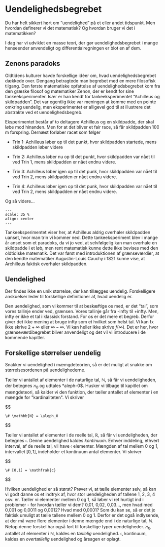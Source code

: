 # Uendelighedsbegrebet

Du har helt sikkert hørt om “uendelighed” på et eller andet tidspunkt. Men hvordan definerer vi det matematisk? Og hvordan bruger vi det i matematikken?

I dag har vi udviklet en masse teori, der gør uendelighedsbegrebet i mange henseender anvendeligt og differentialregningen er blot en af dem. 

## Zenons paradoks

Oldtidens kulturer havde forskellige idéer om, hvad uendelighedsbegrebet dækkede over. Dengang betragtede man begrebet med en mere filosofisk tilgang. Den første matematiske opfattelse af uendelighedsbegrebet kom fra den græske filosof og matematiker Zenon, der er kendt for sine tankeeksperimenter. Især er han kendt for tankeeksperimentet “Achilleus og skildpadden”. Det var egentlig ikke var meningen at komme med en pointe omkring uendelig, men eksperimentet er alligevel god til at illustrere det abstrakte ved et uendelighedsbegreb.

Eksperimentet består af to deltagere Achilleus og en skildpadde, der skal løbe mod hinanden. Men for at det bliver et fair race, så får skildpadden 100 m forspring. Dernæst forløber racet som følger

* Trin 1: Achilleus løber op til det punkt, hvor skildpadden startede, mens skildpadden løber videre

* Trin 2: Achilleus løber nu op til det punkt, hvor skildpadden var nået til ved Trin 1, mens skildpadden er nået endnu videre.

* Trin 3: Achilleus løber igen op til det punk, hvor skildpadden var nået til ved Trin 2, mens skildpadden er nået endnu videre.

* Trin 4: Achilleus løber igen op til det punk, hvor skildpadden var nået til ved Trin 2, mens skildpadden er nået endnu videre.

Og så videre...


```{figure} Zeno_Achilles_Paradox.png
---
scale: 35 %
align: center
---
```

Tankeeksperimentet viser her, at Achilleus aldrig overhaler skildpadden uanset, hvor man trin vi kommer ned. Dette tankeeksperiment blev i mange år anset som et paradoks, da vi jo ved, at selvfølgelig kan man overhale en skildpadde i et løb, men rent matematisk kunne dette ikke bevises med den oldtidiske matematik. Det var først med introduktionen af grænseværdier, at den kendte matematiker Augustin-Louis Cauchy i 1821 kunne vise, at Archilleus faktisk overhaler skildpadden.

## Uendelighed

Der findes ikke en unik størrelse, der kan tillægges uendelig. Forskelligere anskuelser leder til forskellige definitioner af, hvad uendelig er. 

Den uendelighed, som vi kommer til at beskæftige os med, er det “tal”, som vores tallinje ender ved,
grænsen. Vores tallinje går fra -infty til +infty. Men, infty er ikke et tal i klassisk forstand. For os er det mere et begreb. Derfor giver det ikke mening at bruge infty som et hvilket som helst tal. Vi kan fx ikke skrive $2+\infty$ eller $\infty-\infty$. Vi kan heller ikke skrive $f(\infty)$. Det er her, hvor grænseværdibegrebet bliver anvendeligt og det vil vi introducere i de kommende kapitler.


## Forskellige størrelser uendelig

Snakker vi uendelighed i mæmgdeteorien, så er det muligt at snakke om størrelsesordenen på uendelighederne. 

Tæller vi antallet af elementer i de naturlige tal, $\mathbb{N}$, så får vi uendeligheden, der betegnes $\aleph_0$ og udtales *aleph-0$. Husker vi tilbage til kapitlet om mængdeteori, så kalder vi den funktion, der tæller antallet af elementer i en mængde for "kardinaliteten". Vi skriver

$$

    \# \mathbb{N} = \aleph_0 

$$

Tæller vi antallet af elementer i de reelle tal, $\mathbb{R}$, så får vi uendeligheden, der betegnes $\mathfrak{c}$. Denne uendelighed kaldes *kontinuum*. Enhver inddeling, ethvert interval, af de reelle tal, vil have $\mathfrak{c}$ elementer. Mængden af tal mellem 0 og 1, intervallet $[0,1]$, indeholder et kontinuum antal elementer. Vi skriver

$$ 

    \# [0,1] = \mathfrak{c}

$$

Hvilken uendelighed er så størst? Prøver vi, at tælle elementer selv, så kan vi godt danne os et indtryk af, hvor stor uendeligheden af tallene 1, 2, 3, 4 osv. er. Tæller vi elementer mellem 0 og 1, så løber vi ret hurtigt ind i problemer - for hvordan tæller vi dem? 0,01, 0,02, 0,03…, men hvad med 0,001 og 0,0011 og 0,0012? Hvad med 0,0001? Som du kan se, så er det jo faktisk umuligt at tælle tallene mellem 0 og 1. Derfor er det også indlysende, at der må være flere elementer i denne mængde end i de naturlige tal, $\mathbb{N}$. Netop denne forskel har også ført til forskellige typer uendeligheder. $\aleph_0$, antallet af elementer i $\mathbb{N}$, kaldes en *tællelig* uendelighed. $\mathfrak{c}$, kontinuum, kaldes en *overtællelig* uendelighed og årsagen er oplagt.